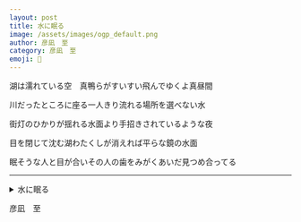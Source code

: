 ```yaml
---
layout: post
title: 水に眠る
image: /assets/images/ogp_default.png
author: 彦凪　至
category: 彦凪　至
emoji: 🧭
---
```


<div class="tanka-area"><div class="tanka">
<p>湖は濡れている空　真鴨らがすいすい飛んでゆくよ真昼間</p>

<p>川だったところに座る一人きり流れる場所を選べない水</p>

<p>街灯のひかりが揺れる水面より手招きされているような夜</p>

<p>目を閉じて沈む湖わたくしが消えれば平らな鏡の水面</p>

<p>眠そうな人と目が合いその人の歯をみがくあいだ見つめ合ってる</p>

</div></div>

---

<details><summary>水に眠る</summary>
湖は濡れている空　真鴨らがすいすい飛んでゆくよ真昼間<br />
川だったところに座る一人きり流れる場所を選べない水<br />
街灯のひかりが揺れる水面より手招きされているような夜<br />
目を閉じて沈む湖わたくしが消えれば平らな鏡の水面<br />
眠そうな人と目が合いその人の歯をみがくあいだ見つめ合ってる<br />
<br />

</details>

彦凪　至
